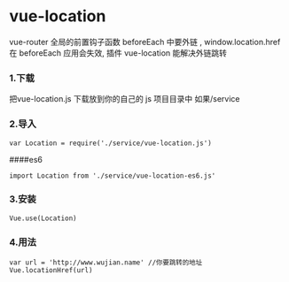 # vue-location

vue-router 全局的前置钩子函数 beforeEach 中要外链 ,
window.location.href 在 beforeEach 应用会失效,
插件 vue-location 能解决外链跳转

### 1.下载
把vue-location.js 下载放到你的自己的 js 项目目录中 如果/service

### 2.导入
```
var Location = require('./service/vue-location.js')
```
####es6
```
import Location from './service/vue-location-es6.js'
```

### 3.安装
```
Vue.use(Location)
```
### 4.用法
```
var url = 'http://www.wujian.name' //你要跳转的地址
Vue.locationHref(url)
```

